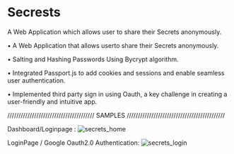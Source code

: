 # Secrests
A Web Application which allows user to share their Secrets anonymously.

• A Web Application that allows userto share their Secrets anonymously.

• Salting and Hashing Passwords Using Bycrypt algorithm.

• Integrated Passport.js to add cookies and sessions and enable seamless
user authentication.

• Implemented third party sign in using Oauth, a key challenge in creating a
user-friendly and intuitive app.


/////////////////////////////////////// SAMPLES ////////////////////////////////////////////

Dashboard/Loginpage :
![secrets_home](https://user-images.githubusercontent.com/72144798/227973513-2b55503b-20b4-48b4-998b-d0eccefc60ac.png)

LoginPage / Google Oauth2.0 Authentication: 
![secrets_login](https://user-images.githubusercontent.com/72144798/227973534-e1e91aa0-54ee-4d27-bf77-a39be54e9dc0.png)
